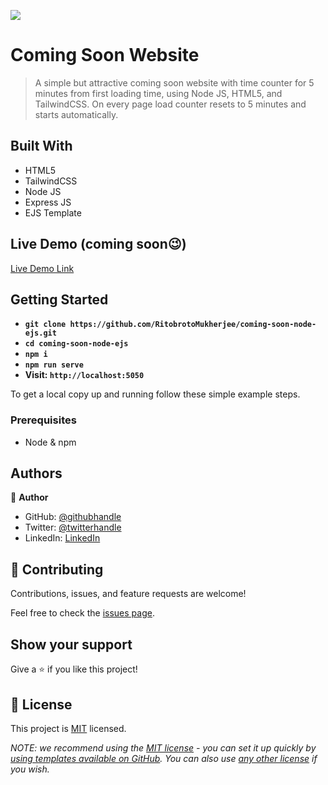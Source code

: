 ![](https://img.shields.io/badge/Ritobroto-Mukherjee-blueviolet?labelColor=yellow)

# Coming Soon Website

> A simple but attractive coming soon website with time counter for 5 minutes from first loading time, using Node JS, HTML5, and TailwindCSS. On every page load counter resets to 5 minutes and starts automatically.


## Built With

- HTML5
- TailwindCSS
- Node JS
- Express JS
- EJS Template

## Live Demo (coming soon😉)

[Live Demo Link](https://livedemo.com)


## Getting Started

- **`git clone https://github.com/RitobrotoMukherjee/coming-soon-node-ejs.git`**
- **`cd coming-soon-node-ejs`**
- **`npm i`**
- **`npm run serve`**
- **Visit: `http://localhost:5050`**


To get a local copy up and running follow these simple example steps.

### Prerequisites

- Node & npm

## Authors

👤 **Author**

- GitHub: [@githubhandle](https://github.com/RitobrotoMukherjee)
- Twitter: [@twitterhandle](https://twitter.com/RitobrotoM3)
- LinkedIn: [LinkedIn](https://www.linkedin.com/in/ritobroto-m3)

## 🤝 Contributing

Contributions, issues, and feature requests are welcome!

Feel free to check the [issues page](../../issues/).

## Show your support

Give a ⭐️ if you like this project!

## 📝 License

This project is [MIT](./LICENSE) licensed.

_NOTE: we recommend using the [MIT license](https://choosealicense.com/licenses/mit/) - you can set it up quickly by [using templates available on GitHub](https://docs.github.com/en/communities/setting-up-your-project-for-healthy-contributions/adding-a-license-to-a-repository). You can also use [any other license](https://choosealicense.com/licenses/) if you wish._
